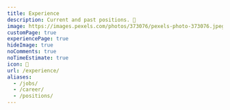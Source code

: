 ```yaml
---
title: Experience
description: Current and past positions. 💼️
image: https://images.pexels.com/photos/373076/pexels-photo-373076.jpeg?auto=compress&cs=tinysrgb&dpr=2&h=750&w=1260
customPage: true
experiencePage: true
hideImage: true
noComments: true
noTimeEstimate: true
icon: 💼️
url: /experience/
aliases:
  - /jobs/
  - /career/
  - /positions/
---
```

